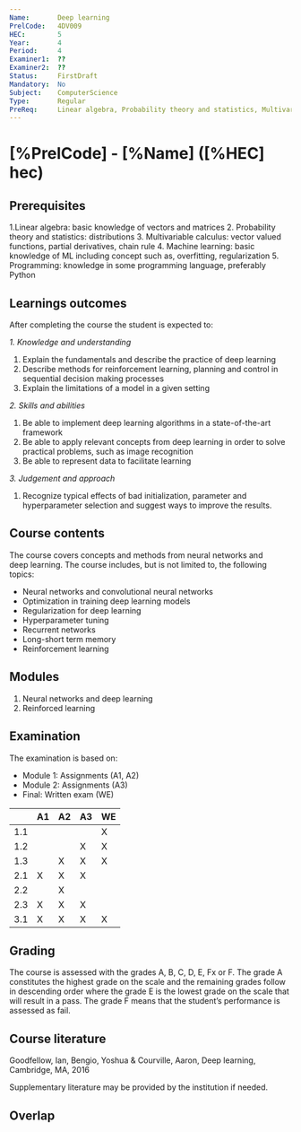 ```yaml
---
Name:       Deep learning
PrelCode:   4DV009
HEC:        5
Year:       4
Period:     4
Examiner1:  ??    
Examiner2:  ??
Status:     FirstDraft
Mandatory:  No
Subject:    ComputerScience
Type:       Regular
PreReq:     Linear algebra, Probability theory and statistics, Multivariable calculus, Machine learning
---
```


# [%PrelCode] - [%Name] ([%HEC] hec)

## Prerequisites

1.Linear algebra: basic knowledge of vectors and matrices
2. Probability theory and statistics: distributions
3. Multivariable calculus: vector valued functions, partial derivatives, chain rule
4. Machine learning: basic knowledge of ML including concept such as, overfitting, regularization
5. Programming: knowledge in some programming language, preferably Python

## Learnings outcomes

After completing the course the student is expected to:

*1. Knowledge and understanding*

1. Explain the fundamentals and describe the practice of deep learning
2. Describe methods for reinforcement learning, planning and control in sequential decision making processes
3. Explain the limitations of a model in a given setting


*2.	Skills and abilities*

1. Be able to implement deep learning algorithms in a state-of-the-art framework
2. Be able to apply relevant concepts from deep learning in order to solve practical problems, such as image recognition
3. Be able to represent data to facilitate learning

*3.	Judgement and approach*

1. Recognize typical effects of bad initialization, parameter and hyperparameter selection and suggest ways to improve the results.

## Course contents

The course covers concepts and methods from neural networks and deep learning. The course includes, but is not limited to, the following topics:

- Neural networks and convolutional neural networks
- Optimization in training deep learning models
- Regularization for deep learning
- Hyperparameter tuning
- Recurrent networks
- Long-short term memory
- Reinforcement learning

## Modules
1. Neural networks and deep learning
2. Reinforced learning


## Examination
The examination is based on: 

- Module 1: Assignments (A1, A2)
- Module 2: Assignments (A3)
- Final: Written exam (WE)


|     | A1  | A2  | A3  | WE  |
| --- | --- | --- | --- | --- |
| 1.1 |     |     |     |  X  |
| 1.2 |     |     |  X  |  X  |
| 1.3 |     |  X  |  X  |  X  |
| 2.1 |  X  |  X  |  X  |     |
| 2.2 |     |  X  |     |     |
| 2.3 |  X  |  X  |  X  |     |
| 3.1 |  X  |  X  |  X  |  X  |

## Grading
The course is assessed with the grades A, B, C, D, E, Fx or F.
The grade A constitutes the highest grade on the scale and the remaining grades follow in descending order where the grade E is the lowest grade on the scale that will result in a pass.
The grade F means that the student’s performance is assessed as fail.

## Course literature

Goodfellow, Ian, Bengio, Yoshua & Courville, Aaron, Deep learning, Cambridge, MA, 2016

Supplementary literature may be provided by the institution if needed.

## Overlap
